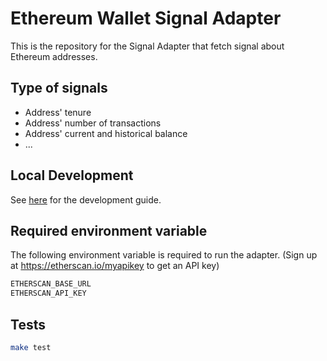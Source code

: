 # Ethereum Wallet Signal Adapter

This is the repository for the Signal Adapter that fetch signal about Ethereum addresses.

## Type of signals

- Address' tenure
- Address' number of transactions
- Address' current and historical balance
- ...

## Local Development

See [here](../../../../docs/getting_started.md) for the development guide.

## Required environment variable

The following environment variable is required to run the adapter.
(Sign up at https://etherscan.io/myapikey to get an API key)

```bash
ETHERSCAN_BASE_URL
ETHERSCAN_API_KEY
```

## Tests

```bash
make test
```
